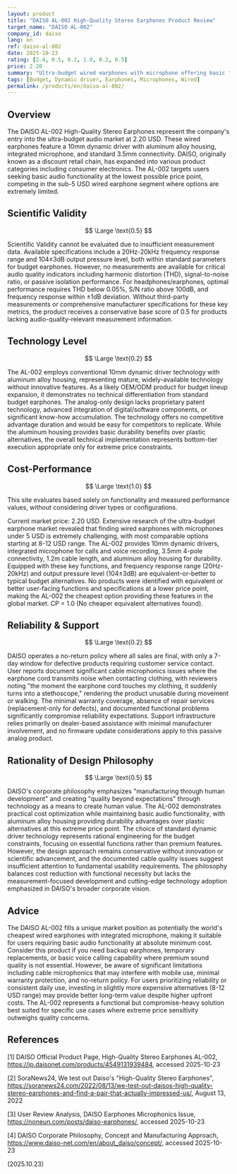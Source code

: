```yaml
---
layout: product
title: "DAISO AL-002 High-Quality Stereo Earphones Product Review"
target_name: "DAISO AL-002"
company_id: daiso
lang: en
ref: daiso-al-002
date: 2025-10-23
rating: [2.4, 0.5, 0.2, 1.0, 0.2, 0.5]
price: 2.20
summary: "Ultra-budget wired earphones with microphone offering basic functionality at an extremely competitive price point, though compromised by limited warranty and cable quality issues."
tags: [Budget, Dynamic driver, Earphones, Microphones, Wired]
permalink: /products/en/daiso-al-002/
---
```

## Overview

The DAISO AL-002 High-Quality Stereo Earphones represent the company's entry into the ultra-budget audio market at 2.20 USD. These wired earphones feature a 10mm dynamic driver with aluminum alloy housing, integrated microphone, and standard 3.5mm connectivity. DAISO, originally known as a discount retail chain, has expanded into various product categories including consumer electronics. The AL-002 targets users seeking basic audio functionality at the lowest possible price point, competing in the sub-5 USD wired earphone segment where options are extremely limited.

## Scientific Validity

$$ \Large \text{0.5} $$

Scientific Validity cannot be evaluated due to insufficient measurement data. Available specifications include a 20Hz-20kHz frequency response range and 104±3dB output pressure level, both within standard parameters for budget earphones. However, no measurements are available for critical audio quality indicators including harmonic distortion (THD), signal-to-noise ratio, or passive isolation performance. For headphones/earphones, optimal performance requires THD below 0.05%, S/N ratio above 100dB, and frequency response within ±1dB deviation. Without third-party measurements or comprehensive manufacturer specifications for these key metrics, the product receives a conservative base score of 0.5 for products lacking audio-quality-relevant measurement information.

## Technology Level

$$ \Large \text{0.2} $$

The AL-002 employs conventional 10mm dynamic driver technology with aluminum alloy housing, representing mature, widely-available technology without innovative features. As a likely OEM/ODM product for budget lineup expansion, it demonstrates no technical differentiation from standard budget earphones. The analog-only design lacks proprietary patent technology, advanced integration of digital/software components, or significant know-how accumulation. The technology offers no competitive advantage duration and would be easy for competitors to replicate. While the aluminum housing provides basic durability benefits over plastic alternatives, the overall technical implementation represents bottom-tier execution appropriate only for extreme price constraints.

## Cost-Performance

$$ \Large \text{1.0} $$

This site evaluates based solely on functionality and measured performance values, without considering driver types or configurations.

Current market price: 2.20 USD. Extensive research of the ultra-budget earphone market revealed that finding wired earphones with microphones under 5 USD is extremely challenging, with most comparable options starting at 8-12 USD range. The AL-002 provides 10mm dynamic drivers, integrated microphone for calls and voice recording, 3.5mm 4-pole connectivity, 1.2m cable length, and aluminum alloy housing for durability. Equipped with these key functions, and frequency response range (20Hz-20kHz) and output pressure level (104±3dB) are equivalent-or-better to typical budget alternatives. No products were identified with equivalent or better user-facing functions and specifications at a lower price point, making the AL-002 the cheapest option providing these features in the global market. CP = 1.0 (No cheaper equivalent alternatives found).

## Reliability & Support

$$ \Large \text{0.2} $$

DAISO operates a no-return policy where all sales are final, with only a 7-day window for defective products requiring customer service contact. User reports document significant cable microphonics issues where the earphone cord transmits noise when contacting clothing, with reviewers noting "the moment the earphone cord touches my clothing, it suddenly turns into a stethoscope," rendering the product unusable during movement or walking. The minimal warranty coverage, absence of repair services (replacement-only for defects), and documented functional problems significantly compromise reliability expectations. Support infrastructure relies primarily on dealer-based assistance with minimal manufacturer involvement, and no firmware update considerations apply to this passive analog product.

## Rationality of Design Philosophy

$$ \Large \text{0.5} $$

DAISO's corporate philosophy emphasizes "manufacturing through human development" and creating "quality beyond expectations" through technology as a means to create human value. The AL-002 demonstrates practical cost optimization while maintaining basic audio functionality, with aluminum alloy housing providing durability advantages over plastic alternatives at this extreme price point. The choice of standard dynamic driver technology represents rational engineering for the budget constraints, focusing on essential functions rather than premium features. However, the design approach remains conservative without innovation or scientific advancement, and the documented cable quality issues suggest insufficient attention to fundamental usability requirements. The philosophy balances cost reduction with functional necessity but lacks the measurement-focused development and cutting-edge technology adoption emphasized in DAISO's broader corporate vision.

## Advice

The DAISO AL-002 fills a unique market position as potentially the world's cheapest wired earphones with integrated microphone, making it suitable for users requiring basic audio functionality at absolute minimum cost. Consider this product if you need backup earphones, temporary replacements, or basic voice calling capability where premium sound quality is not essential. However, be aware of significant limitations including cable microphonics that may interfere with mobile use, minimal warranty protection, and no-return policy. For users prioritizing reliability or consistent daily use, investing in slightly more expensive alternatives (8-12 USD range) may provide better long-term value despite higher upfront costs. The AL-002 represents a functional but compromise-heavy solution best suited for specific use cases where extreme price sensitivity outweighs quality concerns.

## References

[1] DAISO Official Product Page, High-Quality Stereo Earphones AL-002, https://jp.daisonet.com/products/4549131939484, accessed 2025-10-23

[2] SoraNews24, We test out Daiso's "High-Quality Stereo Earphones", https://soranews24.com/2022/08/13/we-test-out-daisos-high-quality-stereo-earphones-and-find-a-pair-that-actually-impressed-us/, August 13, 2022

[3] User Review Analysis, DAISO Earphones Microphonics Issue, https://noneun.com/posts/daiso-earphones/, accessed 2025-10-23

[4] DAISO Corporate Philosophy, Concept and Manufacturing Approach, https://www.daiso-net.com/en/about_daiso/concept/, accessed 2025-10-23

(2025.10.23)